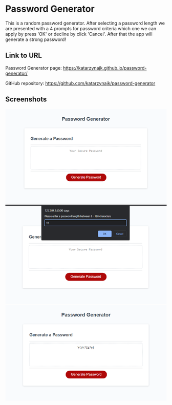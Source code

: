 # Password Generator

This is a random password generator. After selecting a password length we are presented with a 4 prompts for password criteria which one we can apply by press 'OK' or decline by click 'Cancel'. After that the app will generate a strong password!

## Link to URL

Password Generator page:
https://katarzynajk.github.io/password-generator/

GitHub repository:
https://github.com/katarzynajk/password-generator

## Screenshots

![pct1](./assets/images/pct1.jpg)
![pct2](./assets/images/pct2.jpg)
![pct3](./assets/images/pct3.jpg)
